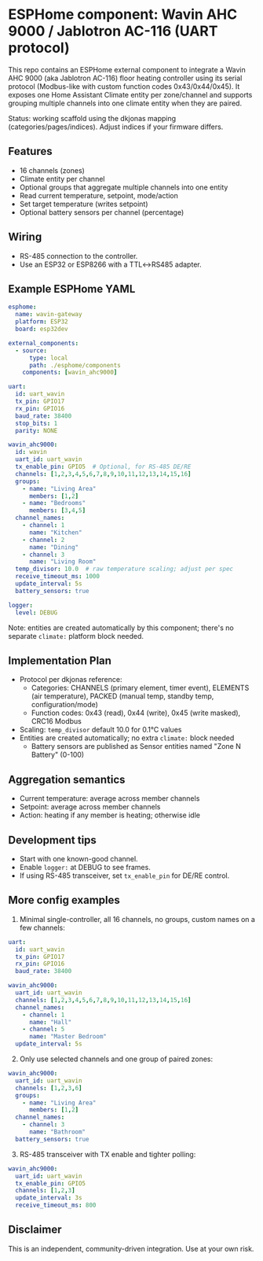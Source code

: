 # ESPHome component: Wavin AHC 9000 / Jablotron AC-116 (UART protocol)

This repo contains an ESPHome external component to integrate a Wavin AHC 9000 (aka Jablotron AC-116) floor heating controller using its serial protocol (Modbus-like with custom function codes 0x43/0x44/0x45). It exposes one Home Assistant Climate entity per zone/channel and supports grouping multiple channels into one climate entity when they are paired.

Status: working scaffold using the dkjonas mapping (categories/pages/indices). Adjust indices if your firmware differs.

## Features
- 16 channels (zones)
- Climate entity per channel
- Optional groups that aggregate multiple channels into one entity
- Read current temperature, setpoint, mode/action
- Set target temperature (writes setpoint)
- Optional battery sensors per channel (percentage)

## Wiring
- RS-485 connection to the controller.
- Use an ESP32 or ESP8266 with a TTL↔RS485 adapter.

## Example ESPHome YAML
```yaml
esphome:
  name: wavin-gateway
  platform: ESP32
  board: esp32dev

external_components:
  - source: 
      type: local
      path: ./esphome/components
    components: [wavin_ahc9000]

uart:
  id: uart_wavin
  tx_pin: GPIO17
  rx_pin: GPIO16
  baud_rate: 38400
  stop_bits: 1
  parity: NONE

wavin_ahc9000:
  id: wavin
  uart_id: uart_wavin
  tx_enable_pin: GPIO5  # Optional, for RS-485 DE/RE
  channels: [1,2,3,4,5,6,7,8,9,10,11,12,13,14,15,16]
  groups:
    - name: "Living Area"
      members: [1,2]
    - name: "Bedrooms"
      members: [3,4,5]
  channel_names:
    - channel: 1
      name: "Kitchen"
    - channel: 2
      name: "Dining"
    - channel: 3
      name: "Living Room"
  temp_divisor: 10.0  # raw temperature scaling; adjust per spec
  receive_timeout_ms: 1000
  update_interval: 5s
  battery_sensors: true

logger:
  level: DEBUG
```

Note: entities are created automatically by this component; there's no separate `climate:` platform block needed.

## Implementation Plan
- Protocol per dkjonas reference:
  - Categories: CHANNELS (primary element, timer event), ELEMENTS (air temperature), PACKED (manual temp, standby temp, configuration/mode)
  - Function codes: 0x43 (read), 0x44 (write), 0x45 (write masked), CRC16 Modbus
- Scaling: `temp_divisor` default 10.0 for 0.1°C values
- Entities are created automatically; no extra `climate:` block needed
  - Battery sensors are published as Sensor entities named "Zone N Battery" (0-100)

## Aggregation semantics
- Current temperature: average across member channels
- Setpoint: average across member channels
- Action: heating if any member is heating; otherwise idle

## Development tips
- Start with one known-good channel.
- Enable `logger:` at DEBUG to see frames.
- If using RS-485 transceiver, set `tx_enable_pin` for DE/RE control.

## More config examples

1) Minimal single-controller, all 16 channels, no groups, custom names on a few channels:
```yaml
uart:
  id: uart_wavin
  tx_pin: GPIO17
  rx_pin: GPIO16
  baud_rate: 38400

wavin_ahc9000:
  uart_id: uart_wavin
  channels: [1,2,3,4,5,6,7,8,9,10,11,12,13,14,15,16]
  channel_names:
    - channel: 1
      name: "Hall"
    - channel: 5
      name: "Master Bedroom"
  update_interval: 5s
```

2) Only use selected channels and one group of paired zones:
```yaml
wavin_ahc9000:
  uart_id: uart_wavin
  channels: [1,2,3,6]
  groups:
    - name: "Living Area"
      members: [1,2]
  channel_names:
    - channel: 3
      name: "Bathroom"
  battery_sensors: true
```

3) RS-485 transceiver with TX enable and tighter polling:
```yaml
wavin_ahc9000:
  uart_id: uart_wavin
  tx_enable_pin: GPIO5
  channels: [1,2,3]
  update_interval: 3s
  receive_timeout_ms: 800
```

## Disclaimer
This is an independent, community-driven integration. Use at your own risk.